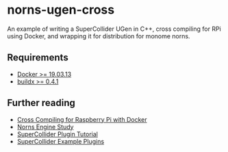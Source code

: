 # norns-ugen-cross

An example of writing a SuperCollider UGen in C++, cross compiling for RPi using Docker, and
wrapping it for distribution for monome norns.


## Requirements

- [Docker >= 19.03.13](https://docs.docker.com/engine)
- [buildx >= 0.4.1](https://github.com/docker/buildx#installing)


## Further reading

- [Cross Compiling for Raspberry Pi with
  Docker](https://rolandsdev.blog/posts/cross-compile-for-raspberry-pi-with-docker/)
- [Norns Engine Study](https://monome.org/docs/norns/engine-study-1/)
- [SuperCollider Plugin
  Tutorial](https://raw.githubusercontent.com/notam02/supercollider-plugin-tutorial/main/tutorial/how-to-make-a-supercollider-plugin-cpp.pdf)
- [SuperCollider Example Plugins](https://github.com/supercollider/example-plugins)
